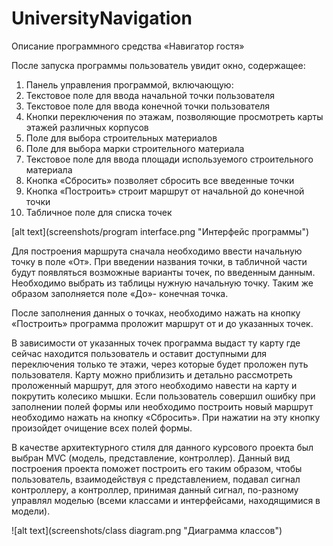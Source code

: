 # UniversityNavigation
 
Описание программного средства «Навигатор гостя»

После запуска программы пользователь увидит окно, содержащее:
1)	Панель управления программой, включающую:
2)	Текстовое поле для ввода начальной точки пользователя
3)	Текстовое поле для ввода конечной точки пользователя
4)	Кнопки переключения по этажам, позволяющие просмотреть карты этажей различных корпусов
5)	Поле для выбора строительных материалов
6)	Поле для выбора марки строительного материала
7)	Текстовое поле для ввода площади используемого строительного материала
8)	Кнопка «Сбросить» позволяет сбросить все введенные точки
9)	Кнопка «Построить» строит маршрут от начальной до конечной точки 
10)	Табличное поле для списка точек

[alt text](screenshots/program interface.png "Интерфейс программы")

Для построения маршрута сначала необходимо ввести начальную точку в поле «От». При введении названия точки, в табличной части будут появляться возможные варианты точек, по введенным данным. Необходимо выбрать из таблицы нужную начальную точку. Таким же образом заполняется поле «До»- конечная точка.

После заполнения данных о точках, необходимо нажать на кнопку «Построить» программа проложит маршрут от и до указанных точек.

 В зависимости от указанных точек программа выдаст ту карту где сейчас находится пользователь и оставит доступными для переключения только те этажи, через которые будет проложен путь пользователя.
Карту можно приблизить и детально рассмотреть проложенный маршрут, для этого необходимо навести на карту и покрутить колесико мышки.
Если пользователь совершил ошибку при заполнении полей формы или необходимо построить новый маршрут необходимо нажать на кнопку «Сбросить». При нажатии на эту кнопку произойдет очищение всех полей формы.

В качестве архитектурного стиля для данного курсового проекта был выбран MVC (модель, представление, контроллер). Данный вид построения проекта поможет построить его таким образом, чтобы пользователь, взаимодействуя с представлением, подавал сигнал контроллеру, а контроллер, принимая данный сигнал, по-разному управлял моделью (всеми классами и интерфейсами, находящимися в модели).

![alt text](screenshots/class diagram.png "Диаграмма классов")

